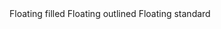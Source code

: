 <div id="exampleWrapper" class="grid gap-6 items-end w-full md:grid-cols-3">
    <FloatingLabel style="filled" id="floating_filled" type="text">
        Floating filled
    </FloatingLabel>
    <FloatingLabel style="outlined" id="floating_outlined" type="text">
        Floating outlined
    </FloatingLabel>
    <FloatingLabel id="floating_standard" type="text" label="Floating standard">
        Floating standard
    </FloatingLabel>
</div>
